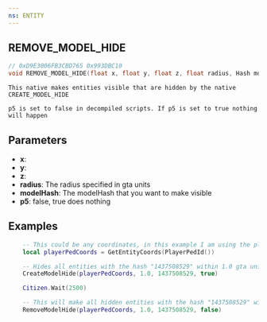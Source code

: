 ```yaml
---
ns: ENTITY
---
```

## REMOVE_MODEL_HIDE

```c
// 0xD9E3006FB3CBD765 0x993DBC10
void REMOVE_MODEL_HIDE(float x, float y, float z, float radius, Hash modelHash, BOOL p5);
```

```
This native makes entities visible that are hidden by the native CREATE_MODEL_HIDE

p5 is set to false in decompiled scripts. If p5 is set to true nothing will happen
```

## Parameters
* **x**:
* **y**: 
* **z**: 
* **radius**: The radius specified in gta units
* **modelHash**: The modelHash that you want to make visible
* **p5**: false, true does nothing

## Examples
```lua
	-- This could be any coordinates, in this example I am using the players ped coordinates
	local playerPedCoords = GetEntityCoords(PlayerPedId())

	-- Hides all entities with the hash "1437508529" within 1.0 gta units.
	CreateModelHide(playerPedCoords, 1.0, 1437508529, true)

	Citizen.Wait(2500)

	-- This will make all hidden entities with the hash "1437508529" within 1.0 gta units visible.
	RemoveModelHide(playerPedCoords, 1.0, 1437508529, false)
```
